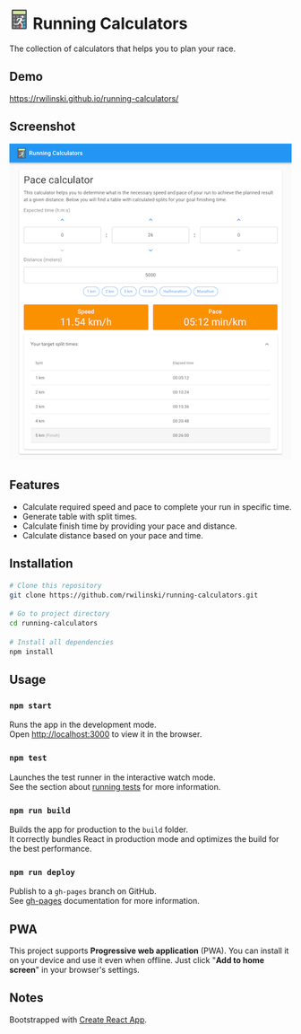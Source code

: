 # ![](src/components/App/logo-35.png 'Tytuł') Running Calculators

The collection of calculators that helps you to plan your race.

## Demo

https://rwilinski.github.io/running-calculators/

## Screenshot

![Screnshot](media/screenshot.png)

## Features

- Calculate required speed and pace to complete your run in specific time.
- Generate table with split times.
- Calculate finish time by providing your pace and distance.
- Calculate distance based on your pace and time.

## Installation

```bash
# Clone this repository
git clone https://github.com/rwilinski/running-calculators.git

# Go to project directory
cd running-calculators

# Install all dependencies
npm install
```

## Usage

### `npm start`

Runs the app in the development mode.<br>
Open [http://localhost:3000](http://localhost:3000) to view it in the browser.

### `npm test`

Launches the test runner in the interactive watch mode.<br>
See the section about [running tests](https://facebook.github.io/create-react-app/docs/running-tests) for more information.

### `npm run build`

Builds the app for production to the `build` folder.<br>
It correctly bundles React in production mode and optimizes the build for the best performance.

### `npm run deploy`

Publish to a `gh-pages` branch on GitHub.<br>
See [gh-pages](https://github.com/tschaub/gh-pages) documentation for more information.

## PWA

This project supports **Progressive web application** (PWA). You can install it on your device and use it even when offline. Just click "**Add to home screen**" in your browser's settings.

## Notes

Bootstrapped with [Create React App](https://github.com/facebook/create-react-app).
